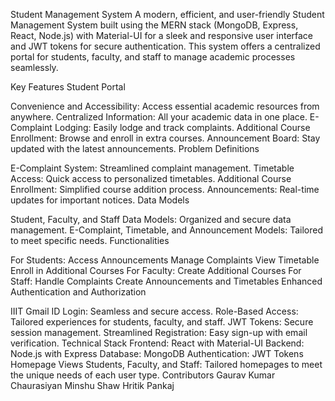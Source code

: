 Student Management System
A modern, efficient, and user-friendly Student Management System built using the MERN stack (MongoDB, Express, React, Node.js) with Material-UI for a sleek and responsive user interface and JWT tokens for secure authentication. This system offers a centralized portal for students, faculty, and staff to manage academic processes seamlessly.

Key Features
Student Portal

Convenience and Accessibility: Access essential academic resources from anywhere.
Centralized Information: All your academic data in one place.
E-Complaint Lodging: Easily lodge and track complaints.
Additional Course Enrollment: Browse and enroll in extra courses.
Announcement Board: Stay updated with the latest announcements.
Problem Definitions

E-Complaint System: Streamlined complaint management.
Timetable Access: Quick access to personalized timetables.
Additional Course Enrollment: Simplified course addition process.
Announcements: Real-time updates for important notices.
Data Models

Student, Faculty, and Staff Data Models: Organized and secure data management.
E-Complaint, Timetable, and Announcement Models: Tailored to meet specific needs.
Functionalities

For Students:
Access Announcements
Manage Complaints
View Timetable
Enroll in Additional Courses
For Faculty:
Create Additional Courses
For Staff:
Handle Complaints
Create Announcements and Timetables
Enhanced Authentication and Authorization

IIIT Gmail ID Login: Seamless and secure access.
Role-Based Access: Tailored experiences for students, faculty, and staff.
JWT Tokens: Secure session management.
Streamlined Registration: Easy sign-up with email verification.
Technical Stack
Frontend: React with Material-UI
Backend: Node.js with Express
Database: MongoDB
Authentication: JWT Tokens
Homepage Views
Students, Faculty, and Staff: Tailored homepages to meet the unique needs of each user type.
Contributors
Gaurav Kumar Chaurasiyan
Minshu Shaw
Hritik Pankaj
